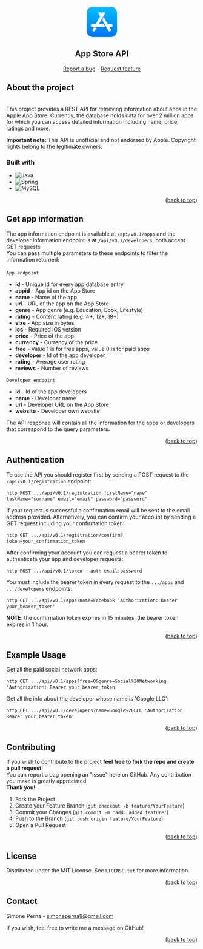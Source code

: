 <!-- PROJECT LOGO -->
<br />
<div align="center">
    <a href="https://github.com/smnprn/app-store-api">
        <img src="/src/main/resources/readme/app-store.png" alt="logo" width="80" height="80">
    </a>
    <h2 align="center"><b>App Store API</b></h2>
    <p align="center">
        <a href="https://github.com/smnprn/app-store-api/issues">Report a bug</a>
        -
        <a href="https://github.com/smnprn/app-store-api/issues">Request feature</a>
    </p>
</div>

<!-- TABLE OF CONTENTS -->

<!-- About -->
## About the project
<br/>
This project provides a REST API for retrieving information about apps in the Apple App Store.  
Currently, the database holds data for over 2 million apps for which you can access detailed information including
name, price, ratings and more.

<b>Important note:</b>
This API is unofficial and not endorsed by Apple.
Copyright rights belong to the legitimate owners.


### Built with
* ![Java][java-logo]
* ![Spring][spring-boot-logo]
* ![MySQL][mysql-logo]


<p align="right">(<a href="#readme-top">back to top</a>)</p>

<!-- Getting Started -->
## Get app information

The app information endpoint is available at `/api/v0.1/apps` and the developer information endpoint is at `/api/v0.1/developers`, both accept GET requests. </br>
You can pass multiple parameters to these endpoints to filter the information returned: </br> </br>
`App endpoint` </br>
* **id** - Unique id for every app database entry
* **appid** - App id on the App Store
* **name** - Name of the app
* **url** - URL of the app on the App Store
* **genre** - App genre (e.g. Education, Book, Lifestyle)
* **rating** - Content rating (e.g. 4+, 12+, 18+)
* **size** - App size in bytes
* **ios** - Required iOS version
* **price** - Price of the app
* **currency** - Currency of the price
* **free** - Value 1 is for free apps, value 0 is for paid apps
* **developer** - Id of the app developer
* **rating** - Average user rating
* **reviews** - Number of reviews

`Developer endpoint`
* **id** - Id of the app developers
* **name** - Developer name
* **url** - Developer URL on the App Store
* **website** - Developer own website

The API response will contain all the information for the apps or developers that correspond to the query parameters.

<p align="right">(<a href="#readme-top">back to top</a>)</p>

<!--Auth-->
## Authentication
To use the API you should register first by sending a POST request to the `/api/v0.1/registration` endpoint:

    http POST .../api/v0.1/registration firstName="name" lastName="surname" email="email" password="password"

If your request is successful a confirmation email will be sent to the email address provided. 
Alternatively, you can confirm your account by sending a GET request including your confirmation token:

    http GET .../api/v0.1/registration/confirm?token=your_confirmation_token

After confirming your account you can request a bearer token to authenticate your app and developer requests:

    http POST .../api/v0.1/token --auth email:password

You must include the bearer token in every request to the `.../apps` and `.../developers` endpoints:

    http GET .../api/v0.1/apps?name=Facebook 'Authorization: Bearer your_bearer_token'

**NOTE**: the confirmation token expires in 15 minutes, the bearer token expires in 1 hour.

<p align="right">(<a href="#readme-top">back to top</a>)</p>

<!-- Usage -->
## Example Usage
Get all the paid social network apps:


    http GET .../api/v0.1/apps?free=0&genre=Social%20Networking 'Authorization: Bearer your_bearer_token'
Get all the info about the developer whose name is 'Google LLC':


    http GET .../api/v0.1/developers?name=Google%20LLC 'Authorization: Bearer your_bearer_token'

<div align="center">

</div>


<p align="right">(<a href="#readme-top">back to top</a>)</p>

<!-- Contributing -->
## Contributing
If you wish to contribute to the project <b>feel free to fork the repo and create a pull request</b>!\
You can report a bug opening an "issue" here on GitHub.
Any contribution you make is greatly appreciated.\
<b>Thank you!</b>

1. Fork the Project
2. Create your Feature Branch (`git checkout -b feature/YourFeature`)
3. Commit your Changes (`git commit -m 'add: added feature'`)
4. Push to the Branch (`git push origin feature/YourFeature`)
5. Open a Pull Request

<p align="right">(<a href="#readme-top">back to top</a>)</p>

<!-- License -->
## License

Distributed under the MIT License. See `LICENSE.txt` for more information.

<p align="right">(<a href="#readme-top">back to top</a>)</p>

<!-- CONTACT -->
## Contact

Simone Perna - simoneperna8@gmail.com

If you wish, feel free to write me a message on GitHub!

<p align="right">(<a href="#readme-top">back to top</a>)</p>

<!-- MARKDOWN LINKS & IMAGES -->
[preview-image]: images/preview.png
[java-logo]: https://img.shields.io/badge/Java-ED8B00?style=for-the-badge&logo=coffeescript&logoColor=white
[java-url]: www.java.com
[spring-boot-logo]: https://img.shields.io/badge/Spring%20Boot-6DB33F?style=for-the-badge&logo=spring-boot&logoColor=white
[spring-boot-url]: https://spring.io/projects/spring-boot
[mysql-logo]: https://img.shields.io/badge/MySQL-4479A1?style=for-the-badge&logo=mysql&logoColor=white
[mysql-url]: https://www.mysql.com/it/